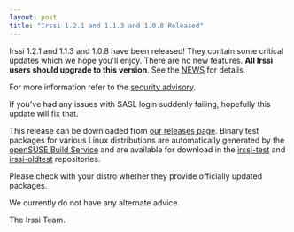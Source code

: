 ```yaml
---
layout: post
title: "Irssi 1.2.1 and 1.1.3 and 1.0.8 Released"
---
```


Irssi 1.2.1 and 1.1.3 and 1.0.8 have been released! They contain some
critical updates which we hope you'll enjoy. There are no new
features. **All Irssi users should upgrade to this version**. See the
[NEWS](/NEWS/#news-v1-2-1) for details.

For more information refer to the [security
advisory](/security/html/irssi_sa_2019_06).

If you've had any issues with SASL login suddenly failing, hopefully
this update will fix that.

This release can be downloaded from [our releases page](/NEWS). Binary
test packages for various Linux distributions are automatically
generated by the [openSUSE Build Service](https://build.opensuse.org/)
and are available for download in the
[irssi-test](https://software.opensuse.org/download.html?project=home:ailin_nemui:irssi-test;package=irssi)
and
[irssi-oldtest](https://software.opensuse.org/download.html?project=home:ailin_nemui:irssi-oldtest;package=irssi)
repositories.

Please check with your distro whether they provide officially updated
packages.

We currently do not have any alternate advice.

The Irssi Team.
